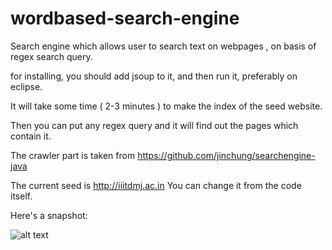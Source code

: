wordbased-search-engine
=======================

Search engine which allows user to search text on webpages , on basis of regex search query. 

for installing, you should add jsoup to it, and then run it, preferably on eclipse.

It will take some time ( 2-3 minutes ) to make the index of the seed website.

Then you can put any regex query and it will find out the pages which contain it.

The crawler part is taken from https://github.com/jinchung/searchengine-java

The current seed is http://iiitdmj.ac.in
You can change it from the code itself.

Here's a snapshot:

![alt text](https://github.com/ramanujam17/wordbased-search-engine/blob/master/snapshot.png "wordbased-search-engine")
